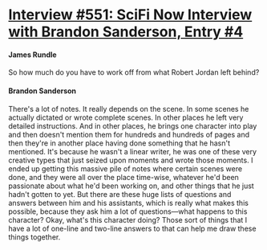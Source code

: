 # [Interview #551: SciFi Now Interview with Brandon Sanderson, Entry #4](https://www.theoryland.com/intvmain.php?i=551#4)

#### James Rundle

So how much do you have to work off from what Robert Jordan left behind?

#### Brandon Sanderson

There's a lot of notes. It really depends on the scene. In some scenes he actually dictated or wrote complete scenes. In other places he left very detailed instructions. And in other places, he brings one character into play and then doesn't mention them for hundreds and hundreds of pages and then they're in another place having done something that he hasn't mentioned. It's because he wasn't a linear writer, he was one of these very creative types that just seized upon moments and wrote those moments. I ended up getting this massive pile of notes where certain scenes were done, and they were all over the place time-wise, whatever he'd been passionate about what he'd been working on, and other things that he just hadn't gotten to yet. But there are these huge lists of questions and answers between him and his assistants, which is really what makes this possible, because they ask him a lot of questions—what happens to this character? Okay, what's this character doing? Those sort of things that I have a lot of one-line and two-line answers to that can help me draw these things together.

